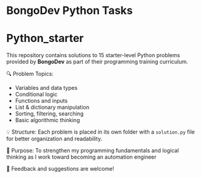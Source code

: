 # BongoDev Python Tasks
# Python_starter

This repository contains solutions to 15 starter-level Python problems provided by **BongoDev** as part of their programming training curriculum.

🔍 Problem Topics:
- Variables and data types
- Conditional logic
- Functions and inputs
- List & dictionary manipulation
- Sorting, filtering, searching
- Basic algorithmic thinking

💡 Structure:
Each problem is placed in its own folder with a `solution.py` file for better organization and readability.

🎯 Purpose:
To strengthen my programming fundamentals and logical thinking as I work toward becoming an automation engineer

📌 Feedback and suggestions are welcome!
